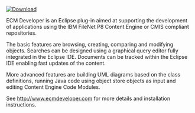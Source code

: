 [ ![Download](null/packages/ecmdeveloper/eclipse-plugin/ecmdeveloper/images/download.svg?version=2.3.0) ](https://bintray.com/ecmdeveloper/eclipse-plugin/ecmdeveloper/2.3.0/link)

ECM Developer is an Eclipse plug-in aimed at supporting the development of applications using the IBM FileNet P8 Content Engine or CMIS compliant repositories.

The basic features are browsing, creating, comparing and modifying objects. Searches can be designed using a graphical query editor fully integrated in the Eclipse IDE. Documents can be tracked within the Eclipse IDE enabling fast updates of the content.

More advanced features are building UML diagrams based on the class definitions, running Java code using object store objects as input and editing Content Engine Code Modules.

See http://www.ecmdeveloper.com for more details and installation instructions.
